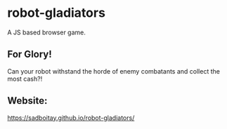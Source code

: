 # robot-gladiators
A JS based browser game. 

## For Glory!
Can your robot withstand the horde of enemy combatants and collect the most cash?!

## Website:
https://sadboitay.github.io/robot-gladiators/

